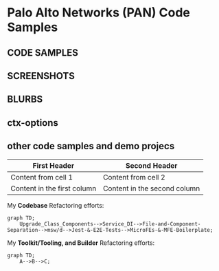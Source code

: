 # Palo Alto Networks (PAN) Code Samples



## CODE SAMPLES

## SCREENSHOTS

## BLURBS


## ctx-options

## other code samples and demo projecs




| First Header                | Second Header                |
| --------------------------- | ---------------------------- |
| Content from cell 1         | Content from cell 2          |
| Content in the first column | Content in the second column |






My **Codebase** Refactoring efforts:

```mermaid
graph TD;
    Upgrade_Class_Components-->Service_DI-->File-and-Component-Separation-->msw/d-->Jest-&-E2E-Tests-->MicroFEs-&-MFE-Boilerplate;
```

My **Toolkit/Tooling, and Builder** Refactoring efforts:

```mermaid
graph TD;
    A-->B-->C;
```

